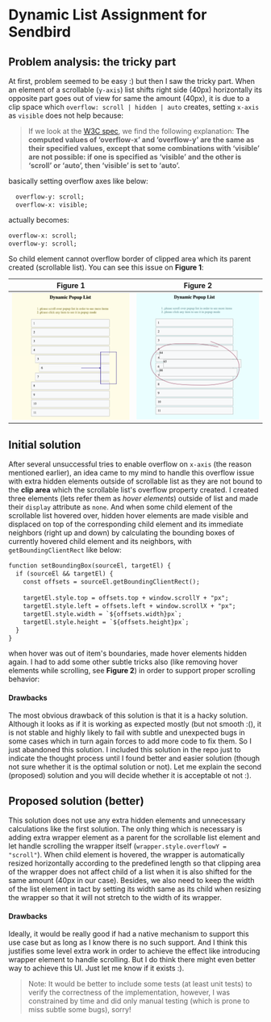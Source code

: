 # Dynamic List Assignment for Sendbird

## Problem analysis: the tricky part

At first, problem seemed to be easy :) but then I saw the tricky part. When an element of a scrollable (`y-axis`) list shifts right side (40px) horizontally its opposite part goes out of view for same the amount (40px), it is due to a clip space which `overflow: scroll | hidden | auto` creates, setting `x-axis` as `visible` does not help because:

> If we look at the [W3C spec](https://www.w3.org/TR/css-box-3/#overflow-x), we find the following explanation:
> **The computed values of ‘overflow-x’ and ‘overflow-y’ are the same as their specified values, except that some combinations with ‘visible’ are not possible: if one is specified as ‘visible’ and the other is ‘scroll’ or ‘auto’, then ‘visible’ is set to ‘auto’.**

basically setting overflow axes like below:

```
  overflow-y: scroll;
  overflow-x: visible;
```

actually becomes:

```
overflow-x: scroll;
overflow-y: scroll;
```

So child element cannot overflow border of clipped area which its parent created (scrollable list). You can see this issue on **Figure 1**:

| Figure 1                                                | Figure 2                                        |
| ------------------------------------------------------- | ----------------------------------------------- |
| ![overflow issue](/assets/img/x-axe-overflow-issue.png) | ![overflow issue](/assets/img/scroll-issue.png) |

## Initial solution

After several unsuccessful tries to enable overflow on `x-axis` (the reason mentioned earlier), an idea came to my mind to handle this overflow issue with extra hidden elements outside of scrollable list as they are not bound to the **clip area** which the scrollable list's overflow property created. I created three elements (lets refer them as _hover elements_) outside of list and made their `display` attribute as `none`. And when some child element of the scrollable list hovered over, hidden hover elements are made visible and displaced on top of the corresponding child element and its immediate neighbors (right up and down) by calculating the bounding boxes of currently hovered child element and its neighbors, with `getBoundingClientRect` like below:

```
function setBoundingBox(sourceEl, targetEl) {
  if (sourceEl && targetEl) {
    const offsets = sourceEl.getBoundingClientRect();

    targetEl.style.top = offsets.top + window.scrollY + "px";
    targetEl.style.left = offsets.left + window.scrollX + "px";
    targetEl.style.width = `${offsets.width}px`;
    targetEl.style.height = `${offsets.height}px`;
  }
}
```

when hover was out of item's boundaries, made hover elements hidden again. I had to add some other subtle tricks also (like removing hover elements while scrolling, see **Figure 2**) in order to support proper scrolling behavior:

#### Drawbacks

The most obvious drawback of this solution is that it is a hacky solution. Although it looks as if it is working as expected mostly (but not smooth :(), it is not stable and highly likely to fail with subtle and unexpected bugs in some cases which in turn again forces to add more code to fix them. So I just abandoned this solution. I included this solution in the repo just to indicate the thought process until I found better and easier solution (though not sure whether it is the optimal solution or not). Let me explain the second (proposed) solution and you will decide whether it is acceptable ot not :).

## Proposed solution (better)

This solution does not use any extra hidden elements and unnecessary calculations like the first solution. The only thing which is necessary is adding extra wrapper element as a parent for the scrollable list element and let handle scrolling the wrapper itself (`wrapper.style.overflowY = "scroll"`). When child element is hovered, the wrapper is automatically resized horizontally according to the predefined length so that clipping area of the wrapper does not affect child of a list when it is also shifted for the same amount (40px in our case). Besides, we also need to keep the width of the list element in tact by setting its width same as its child when resizing the wrapper so that it will not stretch to the width of its wrapper.

#### Drawbacks

Ideally, it would be really good if had a native mechanism to support this use case but as long as I know there is no such support. And I think this justifies some level extra work in order to achieve the effect like introducing wrapper element to handle scrolling. But I do think there might even better way to achieve this UI. Just let me know if it exists :).

> Note: It would be better to include some tests (at least unit tests) to verify the correctness of the implementation, however, I was constrained by time and did only manual testing (which is prone to miss subtle some bugs), sorry!
